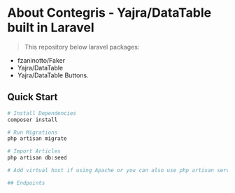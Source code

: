 # About Contegris - Yajra/DataTable built in Laravel

> This repository below laravel packages: 
- fzaninotto/Faker
- Yajra/DataTable
- Yajra/DataTable Buttons.

## Quick Start

``` bash
# Install Dependencies
composer install

# Run Migrations
php artisan migrate

# Import Articles
php artisan db:seed

# Add virtual host if using Apache or you can also use php artisan serve

## Endpoints
